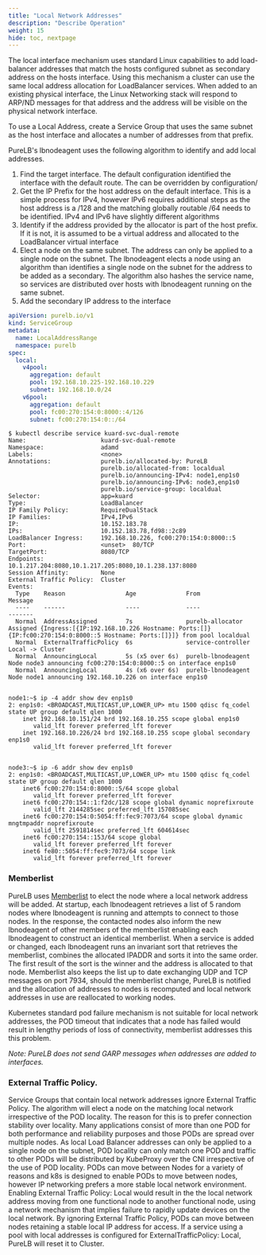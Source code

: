 ```yaml
---
title: "Local Network Addresses"
description: "Describe Operation"
weight: 15
hide: toc, nextpage
---
```

The local interface mechanism uses standard Linux capabilities to add load-balancer addresses that match the hosts configured subnet as secondary address on the hosts interface.  Using this mechanism a cluster can use the same local address allocation for LoadBalancer services.  When added to an existing physical interface, the Linux Networking stack will respond to ARP/ND messages for that address and the address will be visible on the physical network interface.  

To use a Local Address, create a Service Group that uses the same subnet as the host interface and allocates a number of addresses from that prefix.

PureLB's lbnodeagent uses the following algorithm to identify and add local addresses.

1.  Find the target interface.  The default configuration identified the interface with the default route.  The can be overridden by configuration/
2.  Get the IP Prefix for the host address on the default interface.  This is a simple process for IPv4, however IPv6 requires additional steps as the host address is a /128 and the matching globally routable /64 needs to be identified.  IPv4 and IPv6 have slightly different algorithms
3.  Identify if the address provided by the allocator is part of the host prefix.  If it is not, it is assumed to be a virtual address and allocated to the LoadBalancer virtual interface
4.  Elect a node on the same subnet.  The address can only be applied to a single node on the subnet.  The lbnodeagent elects a node using an algorithm than identifies a single node on the subnet for the address to be added as a secondary.  The algorithm also hashes the service name, so services are distributed over hosts with lbnodeagent running on the same subnet. 
5.  Add the secondary IP address to the interface

```yaml
apiVersion: purelb.io/v1
kind: ServiceGroup
metadata:
  name: LocalAddressRange
  namespace: purelb
spec:
  local:
    v4pool:
      aggregation: default
      pool: 192.168.10.225-192.168.10.229
      subnet: 192.168.10.0/24
    v6pool:
      aggregation: default
      pool: fc00:270:154:0:8000::4/126
      subnet: fc00:270:154:0::/64
```
```plaintext
$ kubectl describe service kuard-svc-dual-remote 
Name:                     kuard-svc-dual-remote
Namespace:                adamd
Labels:                   <none>
Annotations:              purelb.io/allocated-by: PureLB
                          purelb.io/allocated-from: localdual
                          purelb.io/announcing-IPv4: node1,enp1s0
                          purelb.io/announcing-IPv6: node3,enp1s0
                          purelb.io/service-group: localdual
Selector:                 app=kuard
Type:                     LoadBalancer
IP Family Policy:         RequireDualStack
IP Families:              IPv4,IPv6
IP:                       10.152.183.78
IPs:                      10.152.183.78,fd98::2c89
LoadBalancer Ingress:     192.168.10.226, fc00:270:154:0:8000::5
Port:                     <unset>  80/TCP
TargetPort:               8080/TCP
Endpoints:                10.1.217.204:8080,10.1.217.205:8080,10.1.238.137:8080
Session Affinity:         None
External Traffic Policy:  Cluster
Events:
  Type    Reason                 Age              From                Message
  ----    ------                 ----             ----                -------
  Normal  AddressAssigned        7s               purelb-allocator    Assigned {Ingress:[{IP:192.168.10.226 Hostname: Ports:[]} {IP:fc00:270:154:0:8000::5 Hostname: Ports:[]}]} from pool localdual
  Normal  ExternalTrafficPolicy  6s               service-controller  Local -> Cluster
  Normal  AnnouncingLocal        5s (x5 over 6s)  purelb-lbnodeagent  Node node3 announcing fc00:270:154:0:8000::5 on interface enp1s0
  Normal  AnnouncingLocal        4s (x6 over 6s)  purelb-lbnodeagent  Node node1 announcing 192.168.10.226 on interface enp1s0


node1:~$ ip -4 addr show dev enp1s0
2: enp1s0: <BROADCAST,MULTICAST,UP,LOWER_UP> mtu 1500 qdisc fq_codel state UP group default qlen 1000
    inet 192.168.10.151/24 brd 192.168.10.255 scope global enp1s0
       valid_lft forever preferred_lft forever
    inet 192.168.10.226/24 brd 192.168.10.255 scope global secondary enp1s0
       valid_lft forever preferred_lft forever


node3:~$ ip -6 addr show dev enp1s0
2: enp1s0: <BROADCAST,MULTICAST,UP,LOWER_UP> mtu 1500 qdisc fq_codel state UP group default qlen 1000
    inet6 fc00:270:154:0:8000::5/64 scope global 
       valid_lft forever preferred_lft forever
    inet6 fc00:270:154::1:f2dc/128 scope global dynamic noprefixroute 
       valid_lft 2144285sec preferred_lft 157085sec
    inet6 fc00:270:154:0:5054:ff:fec9:7073/64 scope global dynamic mngtmpaddr noprefixroute 
       valid_lft 2591814sec preferred_lft 604614sec
    inet6 fc00:270:154::153/64 scope global 
       valid_lft forever preferred_lft forever
    inet6 fe80::5054:ff:fec9:7073/64 scope link 
       valid_lft forever preferred_lft forever
```

### Memberlist
PureLB uses [Memberlist](https://github.com/hashicorp/memberlist) to elect the node where a local network address will be added.  At startup, each lbnodeagent retrieves a list of 5 random nodes where lbnodeagent is running and attempts to connect to those nodes.  In the response, the contacted nodes also inform the new lbnodeagent of other members of the memberlist enabling each lbnodeagent to construct an identical memberlist.  When a service is added or changed, each lbnodeagent runs an invariant sort that retrieves the memberlist, combines the allocated IPADDR  and sorts it into the same order.  The first result of the sort is the winner and the address is allocated to that node.  Memberlist also keeps the list up to date exchanging UDP and TCP messages on port 7934, should the memberlist change, PureLB is notified and the allocation of addresses to nodes is recomputed and local network addresses in use are reallocated to working nodes.

Kubernetes standard pod failure mechanism is not suitable for local network addresses, the POD timeout that indicates that a node has failed would result in lengthy periods of loss of connectivity, memberlist addresses this this problem.


_Note: PureLB does not send GARP messages when addresses are added to interfaces._ 

### External Traffic Policy.  
Service Groups that contain local network addresses ignore External Traffic Policy.  The algorithm will elect a node on the matching local network irrespective of the POD locality.  The reason for this is to prefer connection stability over locality.  Many applications consist of more than one POD for both performance and reliability purposes and those PODs are spread over multiple nodes.  As local Load Balancer addresses can only be applied to a single node on the subnet, POD locality can only match one POD and traffic to other PODs will be distributed by KubeProxy over the CNI irrespective of the use of POD locality.  PODs can move between Nodes for a variety of reasons and k8s is designed to enable PODs to move between nodes, however IP networking prefers a more stable local network environment.  Enabling External Traffic Policy: Local would result in the the local network address moving from one functional node to another functional node, using a network mechanism that implies failure to rapidly update devices on the local network.  By ignoring External Traffic Policy, PODs can move between nodes retaining a stable local IP address for access.  If a service using a pool with local addresses is configured for ExternalTrafficPolicy: Local, PureLB will reset it to Cluster.
